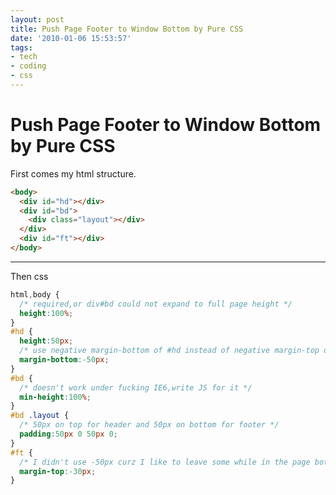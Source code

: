 ```yaml
---
layout: post
title: Push Page Footer to Window Bottom by Pure CSS
date: '2010-01-06 15:53:57'
tags:
- tech
- coding
- css
---
```


Push Page Footer to Window Bottom by Pure CSS
=============================================

First comes my html structure.

```HTML
<body>
  <div id="hd"></div>
  <div id="bd">
    <div class="layout"></div>
  </div>
  <div id="ft"></div>
</body>
```

- - -
Then css

```CSS
html,body {
  /* required,or div#bd could not expand to full page height */
  height:100%; 
}
#hd {
  height:50px;
  /* use negative margin-bottom of #hd instead of negative margin-top of #bd */
  margin-bottom:-50px; 
}
#bd {
  /* doesn't work under fucking IE6,write JS for it */
  min-height:100%; 
}
#bd .layout {
  /* 50px on top for header and 50px on bottom for footer */
  padding:50px 0 50px 0;
}
#ft {
  /* I didn't use -50px curz I like to leave some while in the page bottom edge */
  margin-top:-30px; 
}
```
